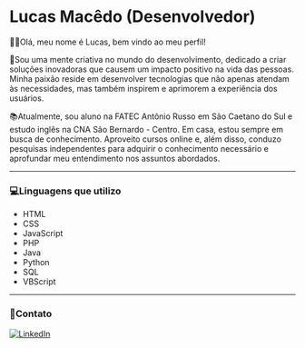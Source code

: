 <h1>Lucas Macêdo (Desenvolvedor)</h1>

🙋‍♂️Olá, meu nome é Lucas, bem vindo ao meu perfil!

🚀Sou uma mente criativa no mundo do desenvolvimento, dedicado a criar soluções inovadoras que causem um impacto positivo na vida das pessoas. Minha paixão reside em desenvolver tecnologias que não apenas atendam às necessidades, mas também inspirem e aprimorem a experiência dos usuários.

📚Atualmente, sou aluno na FATEC Antônio Russo em São Caetano do Sul e estudo inglês na CNA São Bernardo - Centro. Em casa, estou sempre em busca de conhecimento. Aproveito cursos online e, além disso, conduzo pesquisas independentes para adquirir o conhecimento necessário e aprofundar meu entendimento nos assuntos abordados.

<hr></hr>

<h3>💻Linguagens que utilizo</h3>

<ul>
  <li>HTML</li>
  <li>CSS</li>
  <li>JavaScript</li>
  <li>PHP</li>
  <li>Java</li>
  <li>Python</li>
  <li>SQL</li>
  <li>VBScript</li>
</ul>

<hr></hr>

<h3>📱Contato</h3>

[![LinkedIn](https://img.shields.io/badge/LinkedIn-Connect-blue?style=flat-square&logo=linkedin)](https://www.linkedin.com/in/lucas-macedo-da-silva/)
